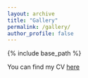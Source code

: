 ```yaml
---
layout: archive
title: "Gallery"
permalink: /gallery/
author_profile: false
---
```

{% include base_path %}

You can find my CV [here](https://andalenavals.github.io/assets/files/academic_cv.pdf)
